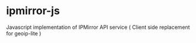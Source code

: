 # ipmirror-js
Javascript implementation of IPMirror API service ( Client side replacement for geoip-lite )
